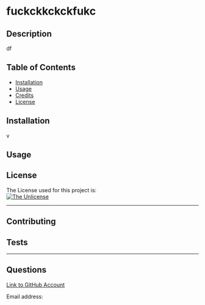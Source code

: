 
  # fuckckkckckfukc

  ## Description 
  
  df

  ## Table of Contents 
  
  * [Installation](#installation)
  * [Usage](#usage)
  * [Credits](#credits)
  * [License](#license)
  
  
  ## Installation
  
  v
  
  ## Usage 
  
  

## License
   The License used for this project is: <br>
   [![The Unlicense](https://img.shields.io/badge/license-The_Unlicense-blue.svg)](https://https://opensource.org/licenses/unlicense)

  ---
 
  ## Contributing

  

  ## Tests
  
 
  
  ---
  ## Questions

  [ Link to GitHub Account](https://github.com/)


  Email address: 
  
